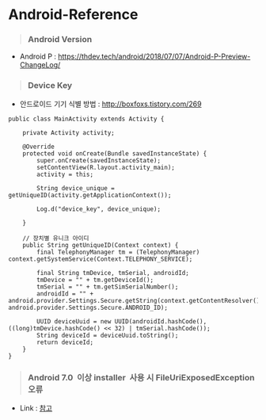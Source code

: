 # Android-Reference
> ### Android Version
 - Android P : https://thdev.tech/android/2018/07/07/Android-P-Preview-ChangeLog/

>### Device Key 
- 안드로이드 기기 식별 방법 : http://boxfoxs.tistory.com/269
```
public class MainActivity extends Activity {
 
    private Activity activity;
     
    @Override
    protected void onCreate(Bundle savedInstanceState) {
        super.onCreate(savedInstanceState);
        setContentView(R.layout.activity_main);
        activity = this;
         
        String device_unique = getUniqueID(activity.getApplicationContext());
         
        Log.d("device_key", device_unique);
         
    }
     
    // 장치별 유니크 아이디
    public String getUniqueID(Context context) {
        final TelephonyManager tm = (TelephonyManager) context.getSystemService(Context.TELEPHONY_SERVICE);
 
        final String tmDevice, tmSerial, androidId;
        tmDevice = "" + tm.getDeviceId();
        tmSerial = "" + tm.getSimSerialNumber();
        androidId = "" + android.provider.Settings.Secure.getString(context.getContentResolver(), android.provider.Settings.Secure.ANDROID_ID);
 
        UUID deviceUuid = new UUID(androidId.hashCode(), ((long)tmDevice.hashCode() << 32) | tmSerial.hashCode());
        String deviceId = deviceUuid.toString();
        return deviceId;
    }
}

```

>### Android 7.0  이상 installer  사용 시 FileUriExposedException 오류
- Link : [참고](https://starrysky.co.kr/2017/06/uri-fromfile-%EC%82%AC%EC%9A%A9-%EC%8B%9C-fileuriexposedexception-%EB%B0%9C%EC%83%9D%ED%95%98%EB%8A%94-%EA%B2%BD%EC%9A%B0/)

